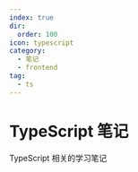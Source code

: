 ```yaml
---
index: true
dir:
  order: 100
icon: typescript
category:
  - 笔记
  - frontend
tag:
  - ts
---
```


# TypeScript 笔记

TypeScript 相关的学习笔记
